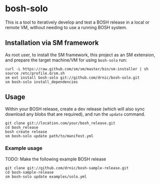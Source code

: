# bosh-solo

This is a tool to iteratively develop and test a BOSH release in a local or remote VM, without needing to use a running BOSH system.

## Installation via SM framework

As root user, to install the SM framework, this project as an SM extension, and prepare the target machine/VM for using `bosh-solo` run:

```
curl -L https://raw.github.com/sm/sm/master/bin/sm-installer | sh
source /etc/profile.d/sm.sh
sm ext install bosh-solo git://github.com/drnic/bosh-solo.git
sm bosh-solo install_dependencies
```

## Usage

Within your BOSH release, create a dev release (which will also sync download any blobs that are required), and run the `update` command.

```
git clone git://location.com/your/bosh_release.git
cd bosh_release
bosh create release
sm bosh-solo update path/to/manifest.yml
```

### Example usage

TODO: Make the following example BOSH release

```
git clone git://github.com/drnic/bosh-sample-release.git
cd bosh-sample-release
sm bosh-solo update examples/solo.yml
```
